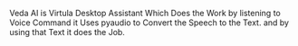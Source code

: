 Veda AI is Virtula Desktop Assistant Which Does the Work by listening to Voice Command it Uses pyaudio to Convert the Speech to the Text. and by using that Text it does the Job.
